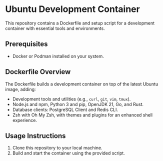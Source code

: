 # Ubuntu Development Container

This repository contains a Dockerfile and setup script for a development container with essential tools and environments.

## Prerequisites

- Docker or Podman installed on your system.

## Dockerfile Overview

The Dockerfile builds a development container on top of the latest Ubuntu image, adding:
- Development tools and utilities (e.g., `curl`, `git`, `vim`, `tmux`).
- Node.js and npm, Python 3 and pip, OpenJDK 21, Go, and Rust.
- Database clients: PostgreSQL Client and Redis CLI.
- Zsh with Oh My Zsh, with themes and plugins for an enhanced shell experience.

## Usage Instructions

1. Clone this repository to your local machine.
2. Build and start the container using the provided script.

